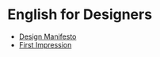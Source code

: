 # English for Designers

- [Design Manifesto](01-design-manifesto)
- [First Impression](02-first-impression)
